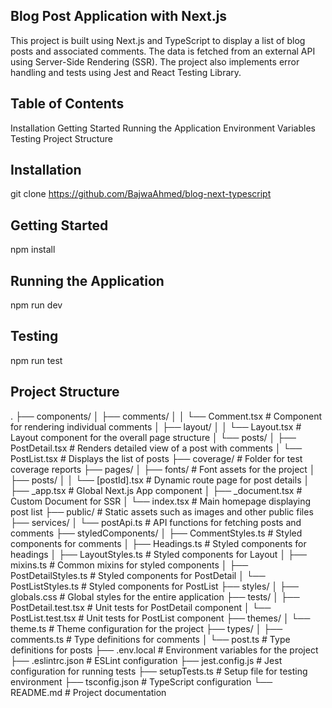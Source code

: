 ## Blog Post Application with Next.js

This project is built using Next.js and TypeScript to display a list of blog posts and associated comments. The data is fetched from an external API using Server-Side Rendering (SSR). The project also implements error handling and tests using Jest and React Testing Library.

## Table of Contents

Installation
Getting Started
Running the Application
Environment Variables
Testing
Project Structure

## Installation

git clone https://github.com/BajwaAhmed/blog-next-typescript

## Getting Started

npm install

## Running the Application

npm run dev

## Testing

npm run test

## Project Structure

.
├── components/
│ ├── comments/
│ │ └── Comment.tsx # Component for rendering individual comments
│ ├── layout/
│ │ └── Layout.tsx # Layout component for the overall page structure
│ └── posts/
│ ├── PostDetail.tsx # Renders detailed view of a post with comments
│ └── PostList.tsx # Displays the list of posts
├── coverage/ # Folder for test coverage reports
├── pages/
│ ├── fonts/ # Font assets for the project
│ ├── posts/
│ │ └── [postId].tsx # Dynamic route page for post details
│ ├── \_app.tsx # Global Next.js App component
│ ├── \_document.tsx # Custom Document for SSR
│ └── index.tsx # Main homepage displaying post list
├── public/ # Static assets such as images and other public files
├── services/
│ └── postApi.ts # API functions for fetching posts and comments
├── styledComponents/
│ ├── CommentStyles.ts # Styled components for comments
│ ├── Headings.ts # Styled components for headings
│ ├── LayoutStyles.ts # Styled components for Layout
│ ├── mixins.ts # Common mixins for styled components
│ ├── PostDetailStyles.ts # Styled components for PostDetail
│ └── PostListStyles.ts # Styled components for PostList
├── styles/
│ ├── globals.css # Global styles for the entire application
├── tests/
│ ├── PostDetail.test.tsx # Unit tests for PostDetail component
│ └── PostList.test.tsx # Unit tests for PostList component
├── themes/
│ └── theme.ts # Theme configuration for the project
├── types/
│ ├── comments.ts # Type definitions for comments
│ └── post.ts # Type definitions for posts
├── .env.local # Environment variables for the project
├── .eslintrc.json # ESLint configuration
├── jest.config.js # Jest configuration for running tests
├── setupTests.ts # Setup file for testing environment
├── tsconfig.json # TypeScript configuration
└── README.md # Project documentation
